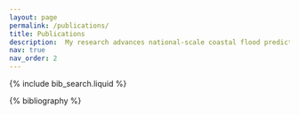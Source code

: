 ```yaml
---
layout: page
permalink: /publications/
title: Publications
description:  My research advances national-scale coastal flood prediction and climateresilience through compound flooding and tropical cyclone hazard modeling. Full list of peer-reviewed publications is shown below; for first-author publications, please see my resume: https://keesnederhoff.github.io/cv/
nav: true
nav_order: 2
---
```


<!-- _pages/publications.md -->

<!-- Bibsearch Feature -->

{% include bib_search.liquid %}

<div class="publications">

{% bibliography %}

</div>
